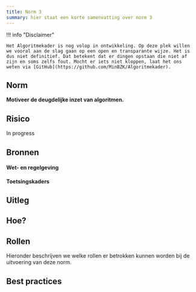 ```yaml
---
title: Norm 3
summary: hier staat een korte samenvatting over norm 3
---
```


!!! info "Disclaimer"

    Het Algoritmekader is nog volop in ontwikkeling. Op deze plek willen we vooral aan de slag gaan op een open en transparante wijze. Het is dus niet definitief. Dat betekent dat er dingen opstaan die niet af zijn en soms zelfs fout. Mocht er iets niet kloppen, laat het ons weten via [GitHub](https://github.com/MinBZK/Algoritmekader).


## Norm
**Motiveer de deugdelijke inzet van algoritmen.**

## Risico
In progress

## Bronnen

#### Wet- en regelgeving


#### Toetsingskaders


## Uitleg


## Hoe?

## Rollen
Hieronder beschrijven we welke rollen er betrokken kunnen worden bij de uitvoering van deze norm. 



## Best practices
